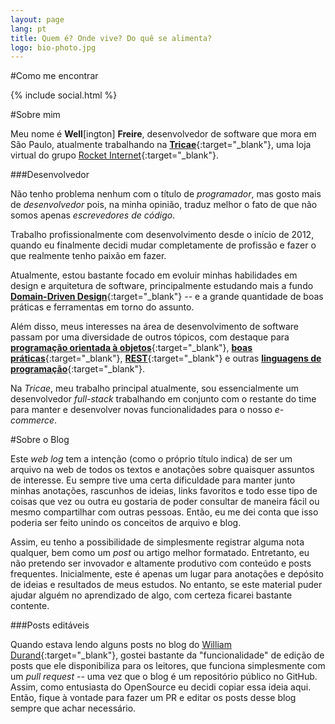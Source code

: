 ```yaml
---
layout: page
lang: pt
title: Quem é? Onde vive? Do quê se alimenta?
logo: bio-photo.jpg
---
```


#Como me encontrar

{% include social.html %}

#<a name="about_me"></a>Sobre mim

Meu nome é **Well**[ington] **Freire**, desenvolvedor de software que mora em São Paulo, atualmente trabalhando na [**Tricae**](http://www.tricae.com.br){:target="_blank"}, uma loja virtual do grupo [Rocket Internet](https://www.rocket-internet.com){:target="_blank"}.

###Desenvolvedor

Não tenho problema nenhum com o título de *programador*, mas gosto mais de *desenvolvedor* pois, na minha opinião, traduz melhor o fato de que não somos apenas *escrevedores de código*.

Trabalho profissionalmente com desenvolvimento desde o início de 2012, quando eu finalmente decidi mudar completamente de profissão e fazer o que realmente tenho paixão em fazer.

Atualmente, estou bastante focado em evoluir minhas habilidades em design e arquitetura de software, principalmente estudando mais a fundo [**Domain-Driven Design**](/pt/ddd){:target="_blank"} -- e a grande quantidade de boas práticas e ferramentas em torno do assunto.

Além disso, meus interesses na área de desenvolvimento de software passam por uma diversidade de outros tópicos, com destaque para [**programação orientada à objetos**](/pt/oop){:target="_blank"}, [**boas práticas**](/pt/best-practices){:target="_blank"}, [**REST**](/pt/rest){:target="_blank"} e outras [**linguagens de programação**](/pt/programming-languages){:target="_blank"}.

Na *Tricae*, meu trabalho principal atualmente, sou essencialmente um desenvolvedor *full-stack* trabalhando em conjunto com o restante do time para manter e desenvolver novas funcionalidades para o nosso *e-commerce*.

#<a name="about_blog"></a>Sobre o Blog

Este *web log* tem a intenção (como o próprio título indica) de ser um arquivo na web de todos os textos e anotações sobre quaisquer assuntos de interesse. Eu sempre tive uma certa dificuldade para manter junto minhas anotações, rascunhos de ideias, links favoritos e todo esse tipo de coisas que vez ou outra eu gostaria de poder consultar de maneira fácil ou mesmo compartilhar com outras pessoas. Então, eu me dei conta que isso poderia ser feito unindo os conceitos de arquivo e blog.

Assim, eu tenho a possibilidade de simplesmente registrar alguma nota qualquer, bem como um *post* ou artigo melhor formatado. Entretanto, eu não pretendo ser invovador e altamente produtivo com conteúdo e posts frequentes. Inicialmente, este é apenas um lugar para anotações e depósito de ideias e resultados de meus estudos. No entanto, se este material puder ajudar alguém no aprendizado de algo, com certeza ficarei bastante contente.

###Posts editáveis

Quando estava lendo alguns posts no blog do [William Durand](http://williamdurand.fr/){:target="_blank"}, gostei bastante da "funcionalidade" de edição de posts que ele disponibiliza para os leitores, que funciona simplesmente com um *pull request* -- uma vez que o blog é um repositório público no GitHub. Assim, como entusiasta do OpenSource eu decidi copiar essa ideia aqui. Então, fique à vontade para fazer um PR e editar os posts desse blog sempre que achar necessário.